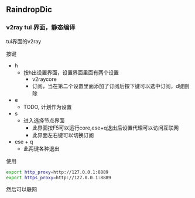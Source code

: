 ## RaindropDic

### v2ray tui 界面，静态编译

tui界面的v2ray

按键

* h
	* 按h出设置界面，设置界面里面有两个设置
		* v2raycore 
		* 订阅，当在第二个设置里面添加了订阅后按下键可以选中订阅，d键删除
* e
	* TODO, 计划作为设置
* s
	* 进入选择节点界面
		* 此界面按F5可以运行core,ese+q退出后设置代理可以访问互联网
		* 此界面左右键可以切换订阅
* ese + q
	* 此两键各种退出

使用

```sh
export http_proxy=http://127.0.0.1:8889
export https_proxy=http://127.0.0.1:8889
```

然后可以联网
